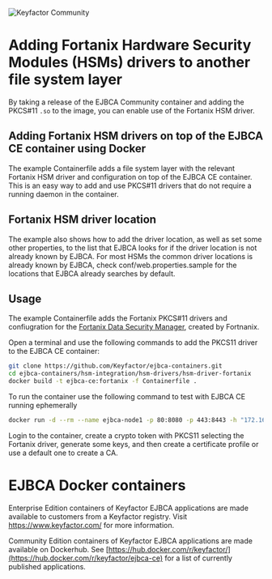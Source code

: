 ![Keyfactor Community](../keyfactor_community_logo.png)

# Adding Fortanix Hardware Security Modules (HSMs) drivers to another file system layer

By taking a release of the EJBCA Community container and adding the PKCS#11 `.so` to the image, you can enable use of the Fortanix HSM driver.

## Adding Fortanix HSM drivers on top of the EJBCA CE container using Docker

The example Containerfile adds a file system layer with the relevant Fortanix HSM driver and configuration on top of the EJBCA CE container. This is an easy way to add and use PKCS#11 drivers that do not require a running daemon in the container.

## Fortanix HSM driver location
The example also shows how to add the driver location, as well as set some other properties, to the list that EJBCA looks for if the driver location is not already known by EJBCA. 
For most HSMs the common driver locations is already known by EJBCA, check conf/web.properties.sample for the locations that EJBCA already searches by default.

## Usage

The example Containerfile adds the Fortanix PKCS#11 drivers and confiugration for the [Fortanix Data Security Manager](https://www.fortanix.com/products/data-security-manager), created by Fortnanix. 


Open a terminal and use the following commands to add the PKCS11 driver to the EJBCA CE container:
```bash
git clone https://github.com/Keyfactor/ejbca-containers.git
cd ejbca-containers/hsm-integration/hsm-drivers/hsm-driver-fortanix
docker build -t ejbca-ce:fortanix -f Containerfile .
```

To run the container use the following command to test with EJBCA CE running ephemerally
```bash
docker run -d --rm --name ejbca-node1 -p 80:8080 -p 443:8443 -h "172.16.170.133" -e FORTANIX_API_ENDPOINT="https://amer.smartkey.io/" -e TLS_SETUP_ENABLED="simple" --memory="1024m" --memory-swap="1024m" --cpus="2" ejbca-ce:fortanix
```

Login to the container, create a crypto token with PKCS11 selecting the Fortanix driver, generate some keys, and then create a certificate profile or use a default one to create a CA.

# EJBCA Docker containers

Enterprise Edition containers of Keyfactor EJBCA applications are made available to customers from a Keyfactor registry. Visit https://www.keyfactor.com/ for more information.

Community Edition containers of Keyfactor EJBCA applications are made available on Dockerhub. See [https://hub.docker.com/r/keyfactor/](https://hub.docker.com/r/keyfactor/ejbca-ce) for a list of currently published applications.
